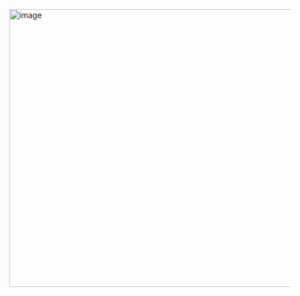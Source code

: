 <img width="842" height="497" alt="image" src="https://github.com/user-attachments/assets/5e87aef5-40b8-46e1-a07a-c1563fb35e4e" />
